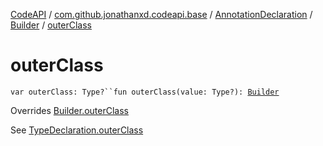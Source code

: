 [CodeAPI](../../../index.md) / [com.github.jonathanxd.codeapi.base](../../index.md) / [AnnotationDeclaration](../index.md) / [Builder](index.md) / [outerClass](.)

# outerClass

`var outerClass: Type?``fun outerClass(value: Type?): `[`Builder`](index.md)

Overrides [Builder.outerClass](../../-type-declaration/-builder/outer-class.md)

See [TypeDeclaration.outerClass](../../-type-declaration/outer-class.md)

